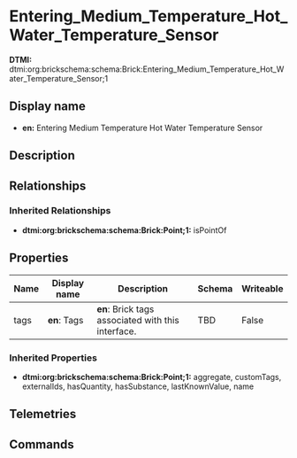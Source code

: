 # Entering_Medium_Temperature_Hot_Water_Temperature_Sensor
**DTMI:** dtmi:org:brickschema:schema:Brick:Entering_Medium_Temperature_Hot_Water_Temperature_Sensor;1
## Display name
- **en:** Entering Medium Temperature Hot Water Temperature Sensor
## Description
## Relationships
### Inherited Relationships
* **dtmi:org:brickschema:schema:Brick:Point;1:** isPointOf
## Properties
|Name|Display name|Description|Schema|Writeable|
|-|-|-|-|-|
|tags|**en**: Tags|**en**: Brick tags associated with this interface.|TBD|False
### Inherited Properties
* **dtmi:org:brickschema:schema:Brick:Point;1:** aggregate, customTags, externalIds, hasQuantity, hasSubstance, lastKnownValue, name
## Telemetries
## Commands
